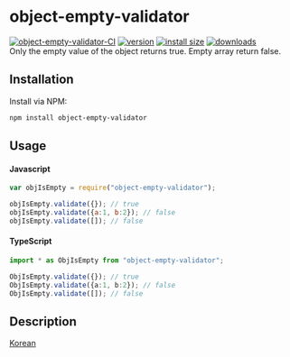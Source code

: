 # object-empty-validator
[![object-empty-validator-CI](https://github.com/swtpumpkin/object-empty-validator/workflows/object-empty-validator-CI/badge.svg?branch=master)](https://github.com/swtpumpkin/object-empty-validator/actions)
[![version](https://img.shields.io/npm/v/object-empty-validator.svg?style=flat-square)]((http://npm.im/object-empty-validator))
[![install size](https://packagephobia.now.sh/badge?p=object-empty-validator)](https://packagephobia.now.sh/result?p=object-empty-validator)
[![downloads](https://img.shields.io/npm/dm/object-empty-validator.svg?style=flat-square)](https://npm-stat.com/charts.html?package=object-empty-validator&from=2020-03-05)  
Only the empty value of the object returns true.
Empty array return false.

## Installation
Install via NPM:

```bash
npm install object-empty-validator
```

## Usage

#### Javascript

```javascript
var objIsEmpty = require("object-empty-validator");

objIsEmpty.validate({}); // true
objIsEmpty.validate({a:1, b:2}); // false
objIsEmpty.validate([]); // false
```

#### TypeScript

```typescript
import * as ObjIsEmpty from "object-empty-validator";

ObjIsEmpty.validate({}); // true
ObjIsEmpty.validate({a:1, b:2}); // false
ObjIsEmpty.validate([]); // false
```

## Description
[Korean](https://swtpumpkin.github.io/javascript/checkEmptyObject)
